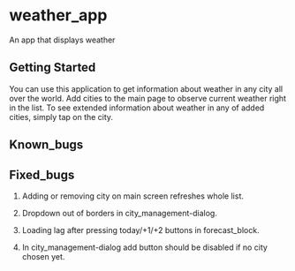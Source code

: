 # weather_app

An app that displays weather

## Getting Started

You can use this application to get information about weather in any city all over the world.
Add cities to the main page to observe current weather right in the list.
To see extended information about weather in any of added cities, simply tap on the city.


## Known_bugs



## Fixed_bugs

1. Adding or removing city on main screen refreshes whole list.

2. Dropdown out of borders in city_management-dialog.

3. Loading lag after pressing today/+1/+2 buttons in forecast_block.

4. In city_management-dialog add button should be disabled if no city chosen yet. 
